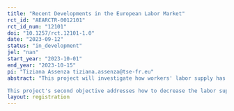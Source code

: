```yaml
---
title: "Recent Developments in the European Labor Market"
rct_id: "AEARCTR-0012101"
rct_id_num: "12101"
doi: "10.1257/rct.12101-1.0"
date: "2023-09-12"
status: "in_development"
jel: "nan"
start_year: "2023-10-01"
end_year: "2023-10-15"
pi: "Tiziana Assenza tiziana.assenza@tse-fr.eu"
abstract: "This project will investigate how workers' labor supply has changed since the pandemic's onset and the underlying reasons for these changes. Individuals may alter/reduce their labor supply patterns for several reasons, e.g., due to (i) continued disruptive childcare/schooling, (ii) incapacity due to Long-Covid, (iii) current employment has become too stressful, or because the pandemic has permanently altered their (iv) preferences governing the trade-off between working hours (i.e., consumption) and leisure, or (v) their job preferences for flexibility. Effective policy-making requires knowledge of what motivations are underlying observed changes in labor supply behavior, as the differing underlying motivations would each require very different policy responses.
This project's second objective addresses how to decrease the labor supply shortage in Germany. Empirical evidence shows that the employed skilled workers have significantly decreased their working hours since the onset of the pandemic, and the average number of hours worked by the employed remains below pre-pandemic levels. Conducting a survey experiment (with various treatments), we aim to find sector-specific solutions. We will investigate how firms could increase their current part-time employees' labor market participation (hours worked). In addition, we explore with an experiment what keeps skilled workers in the "hidden reserve" and how to incentivize them to join the labor force."
layout: registration
---
```


